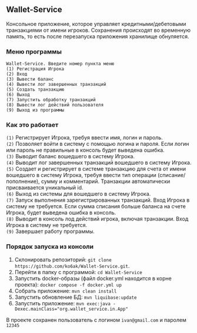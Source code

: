 ## Wallet-Service

Консольное приложение, которое управляет кредитными/дебетовыми транзакциями от имени игроков. 
Сохранения происходят во временную память, то есть после перезапуска приложения хранилище обнуляется.

### Меню программы
```
Wallet-Service. Введите номер пункта меню
(1) Регистрация Игрока
(2) Вход
(3) Вывести баланс
(4) Вывести лог завершенных транзакций
(5) Создать транзакцию
(6) Выход
(7) Запустить обработку транзакций
(8) Вывести лог действий пользователя
(9) Выход из программы
```

### Как это работает

`(1)` Регистрирует Игрока, требуя ввести имя, логин и пароль.<br />
`(2)` Позволяет войти в систему с помощью логина и пароля. Если логин или пароль не правильные в консоль будет выведена ошибка.<br />
`(3)` Выводит баланс вошедшего в систему Игрока.<br />
`(4)` Выводит лог завершенных транзакций вошедшего в систему Игрока.<br />
`(5)` Создает и регистрирует в системе транзакцию для счета от имени вошедшего в систему Игрока, требуя ввести тип операции (списание/пополнение), сумму и комментарий. Транзакции автоматически присваивается уникальный id.<br />
`(6)` Выход из системы для вошедшего в систему Игрока.<br />
`(7)` Запуск выполнения зарегистрированных транзакций. Вход Игрока в систему не требуется. Если сумма списания больше баланса на счете Игрока, будет выведена ошибка в консоль.<br />
`(8)` Выводит в консоль лод действий игрока, включая транзакции. Вход Игрока в систему не требуется.<br />
`(9)` Завершает работу программы.

### Порядок запуска из консоли

1. Склонировать репозиторий: `git clone https://github.com/ko6ak/Wallet-Service.git`. 
2. Перейти в папку с программой: `cd Wallet-Service`
3. Запустить docker-образы (файл docker.yml находится в корне проекта): `docker compose -f docker.yml up`
4. Собрать приложение: `mvn clean install`
5. Запустить обновление БД: `mvn liquibase:update`
6. Запустить приложение: `mvn exec:java -Dexec.mainClass="org.wallet_service.in.App"`

В проекте сохранен пользователь с логином `ivan@gmail.com` и паролем `12345`